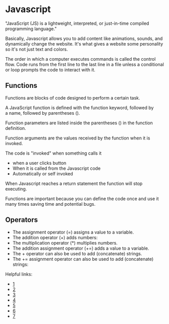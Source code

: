 # Javascript
"JavaScript (JS) is a lightweight, interpreted, or just-in-time compiled programming language."

Basically, Javascript allows you to add content like animations, sounds, and dynamically change the website. It's what gives a website some personality so it's not just text and colors.

The order in which a computer executes commands is called the control flow. Code runs from the first line to the last line in a file unless a conditional or loop prompts the code to interact with it.

## Functions

Functions are blocks of code designed to perform a certain task.

A JavaScript function is defined with the function keyword, followed by a name, followed by parentheses ().

Function parameters are listed inside the parentheses () in the function definition.

Function arguments are the values received by the function when it is invoked.

The code is "invoked" when something calls it 
* when a user clicks  button
* When it is called from the Javascript code
* Automatically or self invoked

When Javascript reaches a return statement the function will stop executing.

Functions are important because you can define the code once and use it many times saving time and potential bugs.

## Operators

* The assignment operator (=) assigns a value to a variable.
* The addition operator (+) adds numbers:
* The multiplication operator (*) multiplies numbers.
* The addition assignment operator (+=) adds a value to a variable.
* The + operator can also be used to add (concatenate) strings.
* The += assignment operator can also be used to add (concatenate) strings:



Helpful links:
* [1](https://developer.mozilla.org/en-US/docs/Web/JavaScript)
* [2](https://code-maven.com/input-output-in-plain-javascript)
* [3](https://www.w3schools.com/js/js_variables.asp)
* [4](https://www.youtube.com/playlist?list=PLzdnOPI1iJNcsRwJhvksEo1tJqjIqWbN-)
* [5](https://developer.mozilla.org/en-US/docs/Glossary/Control_flow)
* [6](https://www.w3schools.com/js/js_operators.asp)
* [7](https://www.w3schools.com/js/js_functions.asp)